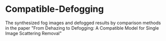 # Compatible-Defogging
The synthesized fog images and defogged results by comparison methods in the paper "From Dehazing to Defogging: A Compatible
Model for Single Image Scattering Removal"
